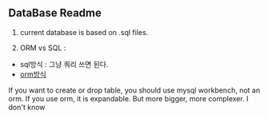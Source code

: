 ## DataBase Readme

1. current database is based on .sql files.

2. ORM vs SQL :

- sql방식 : 그냥 쿼리 쓰면 된다.
- [orm방식](https://flask-sqlalchemy.palletsprojects.com/en/2.x/queries/#inserting-records)

If you want to create or drop table, you should use mysql workbench, not an orm. If you use orm, it is expandable. But more bigger, more complexer. I don't know
